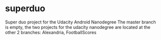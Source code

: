 # superduo
Super duo project for the Udacity Android Nanodegree
The master branch is empty, the two projects for the udacity nanodegree are located at the other 2 branches:
Alexandria, FootballScores

